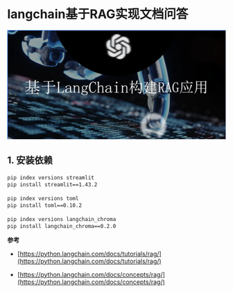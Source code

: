 # langchain基于RAG实现文档问答

![](images/a4e344a5545783f54ade8f4b260e34e5.png)

## 1. 安装依赖

```
pip index versions streamlit
pip install streamlit==1.43.2

pip index versions toml
pip install toml==0.10.2

pip index versions langchain_chroma
pip install langchain_chroma==0.2.0
```



**参考**

- [https://python.langchain.com/docs/tutorials/rag/](https://python.langchain.com/docs/tutorials/rag/)

- [https://python.langchain.com/docs/concepts/rag/](https://python.langchain.com/docs/concepts/rag/)
